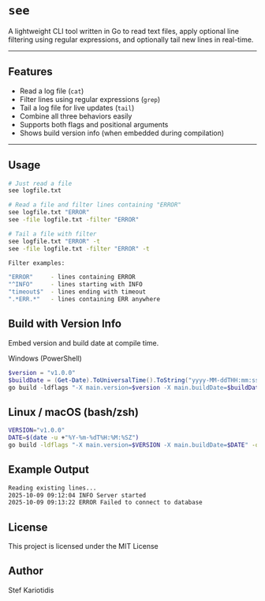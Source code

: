 # `see`

A lightweight CLI tool written in Go to read text files, apply optional line filtering using regular expressions, and optionally tail new lines in real-time.

---

## Features

- Read a log file (`cat`)
- Filter lines using regular expressions (`grep`)
- Tail a log file for live updates (`tail`)
- Combine all three behaviors easily
- Supports both flags and positional arguments
- Shows build version info (when embedded during compilation)

---

## Usage

```bash
# Just read a file
see logfile.txt

# Read a file and filter lines containing "ERROR"
see logfile.txt "ERROR"
see -file logfile.txt -filter "ERROR"

# Tail a file with filter
see logfile.txt "ERROR" -t
see -file logfile.txt -filter "ERROR" -t

Filter examples:

"ERROR"     - lines containing ERROR
"^INFO"     - lines starting with INFO
"timeout$"  - lines ending with timeout
".*ERR.*"   - lines containing ERR anywhere
```

## Build with Version Info

Embed version and build date at compile time.

Windows (PowerShell)

```powershell
$version = "v1.0.0"
$buildDate = (Get-Date).ToUniversalTime().ToString("yyyy-MM-ddTHH:mm:ssZ")
go build -ldflags "-X main.version=$version -X main.buildDate=$buildDate" -o see.exe
```

## Linux / macOS (bash/zsh)

```bash
VERSION="v1.0.0"
DATE=$(date -u +"%Y-%m-%dT%H:%M:%SZ")
go build -ldflags "-X main.version=$VERSION -X main.buildDate=$DATE" -o see
```

## Example Output

```bash
Reading existing lines...
2025-10-09 09:12:04 INFO Server started
2025-10-09 09:13:22 ERROR Failed to connect to database
```

## License

This project is licensed under the MIT License

## Author

Stef Kariotidis
